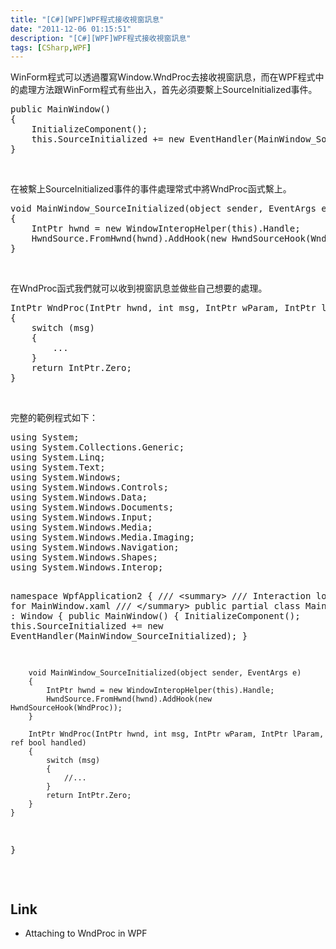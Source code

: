 ```yaml
---
title: "[C#][WPF]WPF程式接收視窗訊息"
date: "2011-12-06 01:15:51"
description: "[C#][WPF]WPF程式接收視窗訊息"
tags: [CSharp,WPF]
---
```


<p>WinForm程式可以透過覆寫Window.WndProc去接收視窗訊息，而在WPF程式中的處理方法跟WinForm程式有些出入，首先必須要繫上SourceInitialized事件。</p>  <div style="padding-bottom: 0px; margin: 0px; padding-left: 0px; padding-right: 0px; display: inline; float: none; padding-top: 0px" id="scid:812469c5-0cb0-4c63-8c15-c81123a09de7:d1e70b86-84b8-48d6-b766-255fd696e0e0" class="wlWriterSmartContent"><pre name="code" class="c#">public MainWindow()
{
    InitializeComponent();
    this.SourceInitialized += new EventHandler(MainWindow_SourceInitialized);
}</pre></div>

<p> </p>

<p>在被繫上SourceInitialized事件的事件處理常式中將WndProc函式繫上。</p>

<div style="padding-bottom: 0px; margin: 0px; padding-left: 0px; padding-right: 0px; display: inline; float: none; padding-top: 0px" id="scid:812469c5-0cb0-4c63-8c15-c81123a09de7:79c6440c-3e85-4af8-b68a-18f4a949708b" class="wlWriterSmartContent"><pre name="code" class="c#">void MainWindow_SourceInitialized(object sender, EventArgs e)
{
    IntPtr hwnd = new WindowInteropHelper(this).Handle;
    HwndSource.FromHwnd(hwnd).AddHook(new HwndSourceHook(WndProc));
}</pre></div>

<p> </p>

<p>在WndProc函式我們就可以收到視窗訊息並做些自己想要的處理。</p>

<div style="padding-bottom: 0px; margin: 0px; padding-left: 0px; padding-right: 0px; display: inline; float: none; padding-top: 0px" id="scid:812469c5-0cb0-4c63-8c15-c81123a09de7:9e190f54-df70-400e-afeb-b6cb5461161e" class="wlWriterSmartContent"><pre name="code" class="c#">IntPtr WndProc(IntPtr hwnd, int msg, IntPtr wParam, IntPtr lParam, ref bool handled)
{
    switch (msg)
    { 
        ...
    }
    return IntPtr.Zero;
}</pre></div>

<p> </p>

<p>完整的範例程式如下：</p>

<div style="padding-bottom: 0px; margin: 0px; padding-left: 0px; padding-right: 0px; display: inline; float: none; padding-top: 0px" id="scid:812469c5-0cb0-4c63-8c15-c81123a09de7:ce31c25d-79f7-4e6f-9dfc-f92eeb4dcd7b" class="wlWriterSmartContent"><pre name="code" class="c#">using System;
using System.Collections.Generic;
using System.Linq;
using System.Text;
using System.Windows;
using System.Windows.Controls;
using System.Windows.Data;
using System.Windows.Documents;
using System.Windows.Input;
using System.Windows.Media;
using System.Windows.Media.Imaging;
using System.Windows.Navigation;
using System.Windows.Shapes;
using System.Windows.Interop;

namespace WpfApplication2
{
    /// &lt;summary&gt;
    /// Interaction logic for MainWindow.xaml
    /// &lt;/summary&gt;
    public partial class MainWindow : Window
    {
        public MainWindow()
        {
            InitializeComponent();
            this.SourceInitialized += new EventHandler(MainWindow_SourceInitialized);
        }

        void MainWindow_SourceInitialized(object sender, EventArgs e)
        {
            IntPtr hwnd = new WindowInteropHelper(this).Handle;
            HwndSource.FromHwnd(hwnd).AddHook(new HwndSourceHook(WndProc));
        }

        IntPtr WndProc(IntPtr hwnd, int msg, IntPtr wParam, IntPtr lParam, ref bool handled)
        {
            switch (msg)
            { 
                //...
            }
            return IntPtr.Zero;
        }
    }
}</pre></div>

<p> </p>

<h2>Link</h2>

<ul>
  <li>Attaching to WndProc in WPF</li>
</ul>
